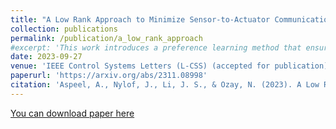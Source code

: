 ```yaml
---
title: "A Low Rank Approach to Minimize Sensor-to-Actuator Communication in Finite Horizon Output Feedback"
collection: publications
permalink: /publication/a_low_rank_approach
#excerpt: 'This work introduces a preference learning method that ensures adherence to traffic rules for autonomous vehicles.'
date: 2023-09-27
venue: 'IEEE Control Systems Letters (L-CSS) (accepted for publication)'
paperurl: 'https://arxiv.org/abs/2311.08998'
citation: 'Aspeel, A., Nylof, J., Li, J. S., & Ozay, N. (2023). A Low Rank Approach to Minimize Sensor-to-Actuator Communication in Finite Horizon Output Feedback. IEEE Control Systems Letters (accepted for publication).'
---
```


[You can download paper here](https://arxiv.org/abs/2311.08998)